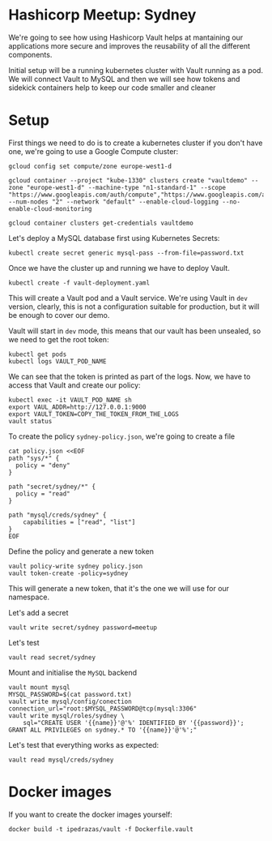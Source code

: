 # Hashicorp Meetup: Sydney



We're going to see how using Hashicorp Vault helps at mantaining our applications more secure and improves the reusability of all the different components.

Initial setup will be a running kubernetes cluster with Vault running as a pod. We will connect Vault to MySQL and then we will see how tokens and sidekick containers help to keep our code smaller and cleaner


# Setup

First things we need to do is to create a kubernetes cluster if you don't have one, we're going to use a Google Compute cluster:

	gcloud config set compute/zone europe-west1-d

	gcloud container --project "kube-1330" clusters create "vaultdemo" --zone "europe-west1-d" --machine-type "n1-standard-1" --scope "https://www.googleapis.com/auth/compute","https://www.googleapis.com/auth/devstorage.read_only","https://www.googleapis.com/auth/logging.write","https://www.googleapis.com/auth/servicecontrol","https://www.googleapis.com/auth/service.management" --num-nodes "2" --network "default" --enable-cloud-logging --no-enable-cloud-monitoring

	gcloud container clusters get-credentials vaultdemo

Let's deploy a MySQL database first using Kubernetes Secrets:

	kubectl create secret generic mysql-pass --from-file=password.txt



Once we have the cluster up and running we have to deploy Vault. 

	kubectl create -f vault-deployment.yaml

This will create a Vault pod and a Vault service. We're using Vault in `dev` version, clearly, this is not a configuration suitable for production, but it will be enough to cover our demo.

Vault will start in `dev` mode, this means that our vault has been unsealed, so we need to get the root token:

	kubectl get pods
	kubectl logs VAULT_POD_NAME

We can see that the token is printed as part of the logs. Now, we have to access that Vault and create our policy:

	kubectl exec -it VAULT_POD_NAME sh
	export VAUL_ADDR=http://127.0.0.1:9000
	export VAULT_TOKEN=COPY_THE_TOKEN_FROM_THE_LOGS
	vault status

To create the policy `sydney-policy.json`, we're going to create a file

	cat policy.json <<EOF
	path "sys/*" {
	  policy = "deny"
	}

	path "secret/sydney/*" {
	  policy = "read"
	}

	path "mysql/creds/sydney" {
		capabilities = ["read", "list"]
	}
	EOF
	

Define the policy and generate a new token

	vault policy-write sydney policy.json
	vault token-create -policy=sydney

This will generate a new token, that it's the one we will use for our namespace.


Let's add a secret

	vault write secret/sydney password=meetup

Let's test
	
	vault read secret/sydney

Mount and initialise the `MySQL` backend

	vault mount mysql
	MYSQL_PASSWORD=$(cat password.txt)
	vault write mysql/config/conection connection_url="root:$MYSQL_PASSWORD@tcp(mysql:3306"
	vault write mysql/roles/sydney \
		sql="CREATE USER '{{name}}'@'%' IDENTIFIED_BY '{{password}}'; GRANT ALL PRIVILEGES on sydney.* TO '{{name}}'@'%';"

Let's test that everything works as expected:
	
	vault read mysql/creds/sydney



# Docker images

If you want to create the docker images yourself:

	docker build -t ipedrazas/vault -f Dockerfile.vault
